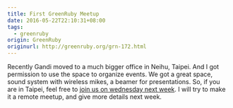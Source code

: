 ```yaml
---
title: First GreenRuby Meetup
date: 2016-05-22T22:10:31+08:00
tags:
  - greenruby
origin: GreenRuby
originurl: http://greenruby.org/grn-172.html
---
```

Recently Gandi moved to a much bigger office in Neihu, Taipei. And I got
permission to use the space to organize events. We got a great space, sound
system with wireless mikes, a beamer for presentations. So, if you are in
Taipei, feel free to [join us on wednesday next week][grg001].  I will try to
make it a remote meetup, and give more details next week.

[grg001]: http://greenruby.kktix.cc/events/grg-001
